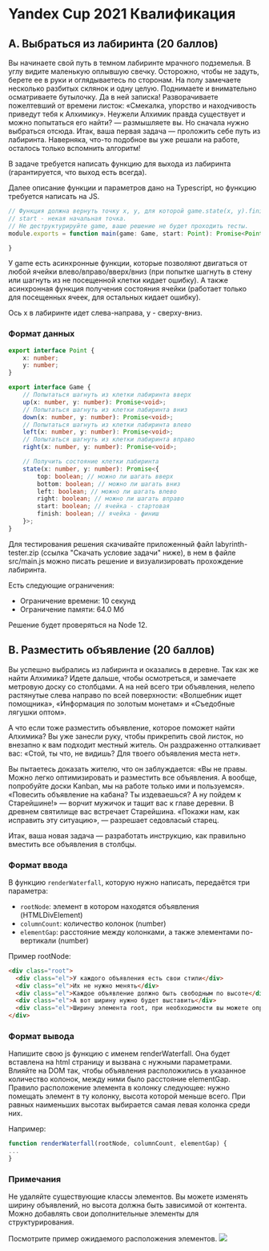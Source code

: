 # Yandex Cup 2021 Квалификация

## A. Выбраться из лабиринта (20 баллов)

Вы начинаете свой путь в темном лабиринте мрачного подземелья. В углу видите маленькую оплывшую свечку. Осторожно, чтобы не задуть, берете ее в руки и оглядываетесь по сторонам. На полу замечаете несколько разбитых склянок и одну целую. Поднимаете и внимательно осматриваете бутылочку. Да в ней записка! Разворачиваете пожелтевший от времени листок: «Смекалка, упорство и находчивость приведут тебя к Алхимику». Неужели Алхимик правда существует и можно попытаться его найти? — размышляете вы. Но сначала нужно выбраться отсюда. Итак, ваша первая задача — проложить себе путь из лабиринта. Наверняка, что-то подобное вы уже решали на работе, осталось только вспомнить алгоритм!

В задаче требуется написать функцию для выхода из лабиринта (гарантируется, что выход есть всегда).

Далее описание функции и параметров дано на Typescript, но функцию требуется написать на JS.

```ts
// Функция должна вернуть точку x, y, для которой game.state(x, y).finish === true
// start - некая начальная точка.
// Не деструктурируйте game, ваше решение не будет проходить тесты.
module.exports = function main(game: Game, start: Point): Promise<Point> {

}
```

У game есть асинхронные функции, которые позволяют двигаться от любой ячейки влево/вправо/вверх/вниз (при попытке шагнуть в стену или шагнуть из не посещенной клетки кидает ошибку). А также асинхронная функция получения состояния ячейки (работает только для посещенных ячеек, для остальных кидает ошибку).

Ось x в лабиринте идет слева-направа, y - сверху-вниз.

### Формат данных

```ts
export interface Point {
    x: number;
    y: number;
}

export interface Game {
    // Попытаться шагнуть из клетки лабиринта вверх
    up(x: number, y: number): Promise<void>;
    // Попытаться шагнуть из клетки лабиринта вниз
    down(x: number, y: number): Promise<void>;
    // Попытаться шагнуть из клетки лабиринта влево
    left(x: number, y: number): Promise<void>;
    // Попытаться шагнуть из клетки лабиринта вправо
    right(x: number, y: number): Promise<void>;

    // Получить состояние клетки лабиринта
    state(x: number, y: number): Promise<{
        top: boolean; // можно ли шагать вверх
        bottom: boolean; // можно ли шагать вниз
        left: boolean; // можно ли шагать влево
        right: boolean; // можно ли шагать вправо
        start: boolean; // ячейка - стартовая
        finish: boolean; // ячейка - финиш
    }>;
}
```

Для тестирования решения скачивайте приложенный файл labyrinth-tester.zip (ссылка "Скачать условие задачи" ниже), в нем в файле src/main.js можно писать решение и визуализировать прохождение лабиринта.

Есть следующие ограничения:

- Ограничение времени: 10 секунд
- Ограничение памяти: 64.0 Мб

Решение будет проверяться на Node 12.

## B. Разместить объявление (20 баллов)

Вы успешно выбрались из лабиринта и оказались в деревне. Так как же найти Алхимика? Идете дальше, чтобы осмотреться, и замечаете метровую доску со столбцами. А на ней всего три объявления, нелепо растянутые слева направо по всей поверхности: «Волшебник ищет помощника», «Информация по золотым монетам» и «Съедобные лягушки оптом».

А что если тоже разместить объявление, которое поможет найти Алхимика? Вы уже занесли руку, чтобы прикрепить свой листок, но внезапно к вам подходит местный житель. Он раздраженно отталкивает вас: «Стой, ты что, не видишь? Для твоего объявления места нет».

Вы пытаетесь доказать жителю, что он заблуждается: «Вы не правы. Можно легко оптимизировать и разместить все объявления. А вообще, попробуйте доски Kanban, мы на работе только ими и пользуемся». «Повесить объявление на кабана? Ты издеваешься? А ну пойдем к Старейшине!» — ворчит мужичок и тащит вас к главе деревни. В древнем святилище вас встречает Старейшина. «Покажи нам, как исправить эту ситуацию», — разрешает седовласый старец.

Итак, ваша новая задача — разработать инструкцию, как правильно вместить все объявления в столбцы.

### Формат ввода

В функцию `renderWaterfall`, которую нужно написать, передаётся три параметра:

- `rootNode`: элемент в котором находятся объявления (HTMLDivElement)
- `columnCount`: количество колонок (number)
- `elementGap`: расстояние между колонками, а также элементами по-вертикали (number)

Пример rootNode:

```html
<div class="root">
  <div class="el">У каждого объявления есть свои стили</div>
  <div class="el">Их не нужно менять</div>
  <div class="el">Каждое объявление должно быть свободным по высоте</div>
  <div class="el">А вот ширину нужно будет выставить</div>
  <div class="el">Ширину элемента root, при необходимости вы можете определить, но в тестах она может быть разная</div>
</div>
```

### Формат вывода

Напишите свою js функцию с именем renderWaterfall. Она будет вставлена на html страницу и вызвана с нужными параметрами. Влияйте на DOM так, чтобы объявления расположились в указанное количество колонок, между ними было расстояние elementGap. Правило расположение элемента в колонку следующее: нужно помещать элемент в ту колонку, высота которой меньше всего. При равных наименьших высотах выбирается самая левая колонка среди них.

Например:

```js
function renderWaterfall(rootNode, columnCount, elementGap) {
...
}
```

### Примечания

Не удаляйте существующие классы элементов. Вы можете изменять ширину объявлений, но высота должна быть зависимой от контента. Можно добавлять свои дополнительные элементы для структурирования.

Посмотрите пример ожидаемого расположения элементов. ![](./d-example.png)
